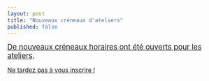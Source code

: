 ```yaml
---
layout: post
title: "Nouveaux créneaux d'ateliers"
published: false
---
```


<span style="font-size:larger;">[De nouveaux créneaux horaires ont été ouverts pour les ateliers](https://conf.qgis.osgeo.fr/z20_programme.html).

[Ne tardez pas à vous inscrire !](https://www.helloasso.com/associations/osgeo-fr/evenements/ateliers-des-journees-qgis-2022)
